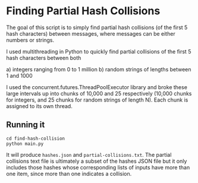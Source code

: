 # Finding Partial Hash Collisions

The goal of this script is to simply find partial hash collisions (of the first 5 hash characters) between messages, where messages can be either numbers or strings.

I used multithreading in Python to quickly find partial collisions of the first 5 hash characters between both

a) integers ranging from 0 to 1 million
b) random strings of lengths between 1 and 1000

I used the concurrent.futures.ThreadPoolExecutor library and broke these large intervals up into chunks of 10,000 and 25 respectively (10,000 chunks for integers, and 25 chunks for random strings of length N).
Each chunk is assigned to its own thread.

## Running it

```
cd find-hash-collision
python main.py
```

It will produce `hashes.json` and `partial-collisions.txt`. The partial collisions text file is ultimately a subset of the hashes JSON file but it only includes those hashes whose corresponding lists of inputs have more than one item, since more than one indicates a collision.
